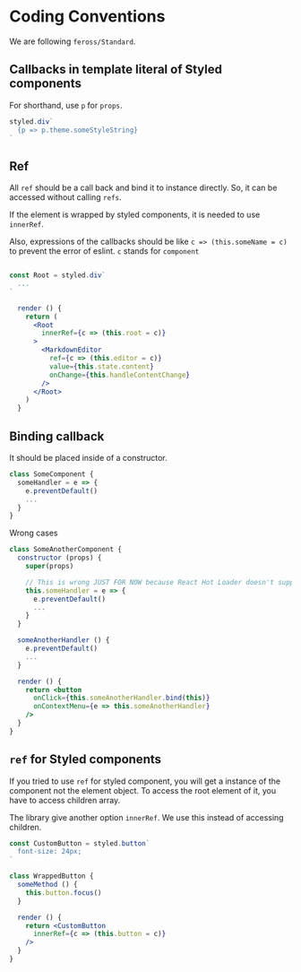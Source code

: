# Coding Conventions

We are following `feross/Standard`.

## Callbacks in template literal of Styled components

For shorthand, use `p` for `props`.

```js
styled.div`
  {p => p.theme.someStyleString}
`
```

## Ref

All `ref` should be a call back and bind it to instance directly. So, it can be accessed without calling `refs`.

If the element is wrapped by styled components, it is needed to use `innerRef`.

Also, expressions of the callbacks should be like `c => (this.someName = c)` to prevent the error of eslint. `c` stands for `component`

```jsx

const Root = styled.div`
  ...
`

  render () {
    return (
      <Root
        innerRef={c => (this.root = c)}
      >
        <MarkdownEditor
          ref={c => (this.editor = c)}
          value={this.state.content}
          onChange={this.handleContentChange}
        />
      </Root>
    )
  }
```

## Binding callback

It should be placed inside of a constructor.

```js
class SomeComponent {
  someHandler = e => {
    e.preventDefault()
    ...
  }
}
```

Wrong cases

```jsx
class SomeAnotherComponent {
  constructor (props) {
    super(props)

    // This is wrong JUST FOR NOW because React Hot Loader doesn't support.
    this.someHandler = e => {
      e.preventDefault()
      ...
    }
  }

  someAnotherHandler () {
    e.preventDefault()
    ...
  }

  render () {
    return <button
      onClick={this.someAnotherHandler.bind(this)}
      onContextMenu={e => this.someAnotherHandler}
    />
  }
}
```

## `ref` for Styled components

If you tried to use `ref` for styled component, you will get a instance of the component not the element object.
To access the root element of it, you have to access children array.

The library give another option `innerRef`. We use this instead of accessing children.

```jsx
const CustomButton = styled.button`
  font-size: 24px;
`

class WrappedButton {
  someMethod () {
    this.button.focus()
  }

  render () {
    return <CustomButton
      innerRef={c => (this.button = c)}
    />
  }
}
```

